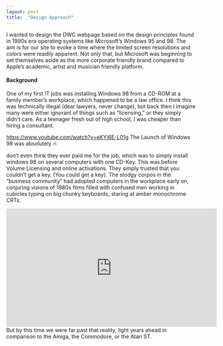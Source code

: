 ```yaml
---
layout: post
title:  "Design Approach"
---
```

I wanted to design the DWC webpage based on the design principles found in 1990s era operating systems like Microsoft’s Windows 95 and 98. The aim is for our site to evoke a time where the limited screen resolutions and colors were readily apparent. Not only that, but Microsoft was beginning to set themselves aside as the more corporate friendly brand compared to Apple’s academic, artist and musician friendly platform.

#### Background

One of my first IT jobs was installing Windows 98 from a CD-ROM at a family member’s workplace, which happened to be a law office. I think this was technically illegal (dear lawyers, never change), but back then I imagine many were either ignorant of things such as “licensing,” or they simply didn’t care. As a teenager fresh out of high school, I was cheaper than hiring a consultant. 

https://www.youtube.com/watch?v=eKYj6E-L01g 
The Launch of Windows 98 was absolutely 🔥

 don’t even think they ever paid me for the job, which was to simply install windows 98 on several computers with one CD-Key. This was before Volume Licensing and online activations. They simply trusted that you couldn’t get a key. (You could get a key). The stodgy corpos in the “business community” had adopted computers in the workplace early on, conjuring visions of 1980s films filled with confused men working in cubicles typing on big chunky keyboards, staring at amber monochrome CRTs. 
<iframe width="560" height="315" src="https://www.youtube.com/embed/LRlmkXsoGx0?start=1" title=“Amber Monochrome” frameborder="0" allow="accelerometer; clipboard-write; encrypted-media; modest-branding; gyroscope; picture-in-picture; web-share" allowfullscreen></iframe>But by this time we were far past that reality, light years ahead in comparison to the Amiga, the Commodore, or the Atari ST.